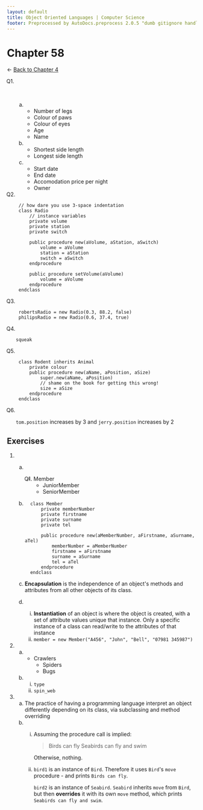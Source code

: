 ```yaml
---
layout: default
title: Object Oriented Languages | Computer Science
footer: Preprocessed by AutoDocs.preprocess 2.0.5 "dumb gitignore handling is gone?" ⓒ Starwort, 2020
---
```


<style>
    :not(ul) + ol {
        counter-reset: list-ctr;
        list-style-type: none;
        list-style-position: outside;
    }
    :not(ul) + ol > li {
        counter-increment: list-ctr;
    }
    :not(ul) + ol > li::before {
        content:"Q" counter(list-ctr) ". ";
        margin-left: -25px;
    }
    ol ul {
        list-style-type: lower-alpha;
    }
    ol ul ul {
        list-style-type: lower-roman;
    }
    ul ol, ol ol {
        list-style-type: circle;
    }
    ul {
        list-style-type: decimal;
    }
    ul ul {
        list-style-type: lower-alpha;
    }
    ul ul ul {
        list-style-type: lower-roman;
    }
</style>

# Chapter 58

← [Back to Chapter 4](./index.html)

1. &#x200b;
    - &#x200b;
        1. Number of legs
        2. Colour of paws
        3. Colour of eyes
        4. Age
        5. Name
    - &#x200b;
        1. Shortest side length
        2. Longest side length
    - &#x200b;
        1. Start date
        2. End date
        3. Accomodation price per night
        4. Owner

2. ```psc
    // how dare you use 3-space indentation
    class Radio
        // instance variables
        private volume
        private station
        private switch

        public procedure new(aVolume, aStation, aSwitch)
            volume = aVolume
            station = aStation
            switch = aSwitch
        endprocedure

        public procedure setVolume(aVolume)
            volume = aVolume
        endprocedure
    endclass
    ```

3. ```psc
    robertsRadio = new Radio(0.3, 88.2, false)
    philipsRadio = new Radio(0.6, 37.4, true)
    ```

4. `squeak`

5. ```psc
    class Rodent inherits Animal
        private colour
        public procedure new(aName, aPosition, aSize)
            super.new(aName, aPosition)
            // shame on the book for getting this wrong!
            size = aSize
        endprocedure
    endclass
    ```

6. `tom.position` increases by 3 and `jerry.position` increases by 2

## Exercises

- &#x200b;
  - &#x200b;
    1. Member
        1. JuniorMember
        2. SeniorMember

  - ```psc
      class Member
          private memberNumber
          private firstname
          private surname
          private tel

          public procedure new(aMemberNumber, aFirstname, aSurname, aTel)
              memberNumber = aMemberNumber
              firstname = aFirstname
              surname = aSurname
              tel = aTel
          endprocedure
      endclass
      ```

  - **Encapsulation** is the independence of an object's methods and attributes from all other objects of its class.
  - &#x200b;
    - **Instantiation** of an object is where the object is created, with a set of attribute values unique that instance. Only a specific instance of a class can read/write to the attributes of that instance
    - `member = new Member("A456", "John", "Bell", "07981 345987")`
- &#x200b;
  - &#x200b;
    1. Crawlers
       1. Spiders
       2. Bugs
  - &#x200b;
    - `type`
    - `spin_web`
- &#x200b;
  - The practice of having a programming language interpret an object differently depending on its class, via subclassing and method overriding
  - &#x200b;
    - Assuming the procedure call is implied:

      > Birds can fly
      > Seabirds can fly and swim

      Otherwise, nothing.
    - `bird1` is an instance of `Bird`. Therefore it uses `Bird`'s `move` procedure - and prints `Birds can fly`.

      `bird2` is an instance of `Seabird`. `Seabird` inherits `move` from `Bird`, but then **overrides** it with its own `move` method, which prints `Seabirds can fly and swim`.
